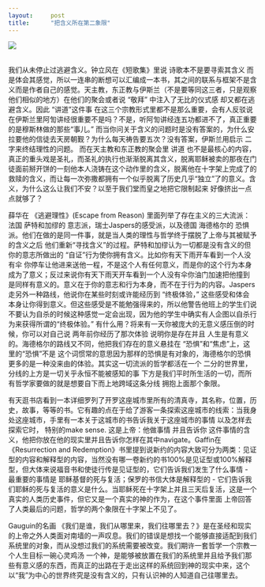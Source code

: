 ```yaml
---
layout:     post
title:      "把含义所在第二象限"
---
```


<p>
<img src="https://imglf5.lf127.net/img/Ym5mTGREby9xcCt3QnhiVG1ZREpqQys1TDVXNVpFdkZCNjR3RlZiZ0hobDNPWlZCWU1OUkNBPT0.jpg?=imageView&amp;thumbnail=500x0&amp;quality=96&amp;stripmeta=0&amp;type=jpg%7Cwatermark&amp;type=2" smallsrc="https://imglf5.lf127.net/img/Ym5mTGREby9xcCt3QnhiVG1ZREpqQys1TDVXNVpFdkZCNjR3RlZiZ0hobDNPWlZCWU1OUkNBPT0.jpg?=imageView&amp;thumbnail=164x164&amp;quality=96&amp;stripmeta=0&amp;type=jpg%7Cwatermark&amp;type=2" /><br />
<br />
</p>
<p>
我们从未停止过逃避含义。钟立风在《短歌集》里说 诗歌本不是要寻索其含义 而是体会其感觉，所以一连串的断想可以汇编成一本书，其之间的联系与框架不是含义而是作者自己的感觉。天主教，东正教与伊斯兰（不是要等同这三者，只是观察他们相似的地方）在他们的聚会或者说 “敬拜” 中注入了无比的仪式感 却又都在逃避含义。因此 “讲道”这件事 在这三个宗教形式里都不是那么重要，会有人反驳说 在伊斯兰里阿訇讲经很重要不是吗？不是，听阿訇讲经连五功都进不了，真正重要的是穆斯林做的那些“事儿。” 而当你问关于含义的问题时是没有答案的，为什么安拉要他的信徒去天房朝觐？为什么每天祷告要五次？没有答案，伊斯兰用启示 二字来终结理性的问题。 而在天主教和东正教的聚会里 讲道 也不是最核心的内容，真正的重头戏是圣礼，而圣礼的执行也渐渐脱离其含义，脱离耶稣被卖的那夜在门徒面前掰开饼的一刻他本人浇铸在这个动作里的含义，脱离他在十字架上完成了的救赎的含义，而让每一次弥撒都拥有一个似乎脱离了历史几乎“独立”了的意义。含义，为什么这么让我们不安？以至于我们堂而皇之地把它限制起来 好像挤出一点点就够了？
</p>
<p>
薛华在 《逃避理性》(Escape from Reason) 里面列举了存在主义的三大流派：法国 萨特和加缪的 意志派，瑞士Jaspers的感受派，以及德国 海德格尔的 恐惧派。他们在做的是同一件事，就是当人类的理性与哲学终于摆脱了上帝与其被赋予的含义之后 他们重新“寻找含义”的过程。萨特和加缪认为一切都是没有含义的但你的意志所做出的 “自证”行为使你拥有含义。比如你有天下雨开车看到一个人没有伞 你停车让他进来送他一程，不是这个人有任何意义，而是你的这个行为本身成为了意义；反过来说你有天下雨天开车看到一个人没有伞你油门加速把他撞到 是同样有意义的。意义在于你的意志和行为本身，而不在于行为的内容。Jaspers走另外一种路线，他说你在某些时刻或许能经历到 “终极体验，” 这些感受和体会 本身让你得到意义。但这些感受是不能勉强得来的，所以他警告他班上的学生们说 不要认为自杀的时候这种感觉一定会出现，因为他的学生中确实有人企图以自杀行为来获得所谓的“终极体验。” 有什么用？将来有一天你被庞大的无意义感压倒的时候，你可以对自己说 两年前你经历了那次体验 说明你是存在并且 人生是有意义的。海德格尔的路线又不同，他把我们存在的意义悬挂在 “恐惧”和“焦虑”上，这里的“恐惧”不是 这个词惯常的意思因为那样的恐惧是有对象的，海德格尔的恐惧更多的是一种没来由的体验。其实这一切流派的哲学都活在一个 二分的世界里，分线的上方是一切关乎永恒不能被感知的事 下方是我们平时所生活的一切，而所有哲学家要做的就是想要自下而上地跨域这条分线 拥抱上面那个象限。
</p>
<p>
有天逛书店看到一本详细罗列了开罗这座城市里所有的清真寺，其名称，位置，历史，故事，等等的书。它有趣的点在于给了游客一条探索这座城市的线索：当我身处这座城市，手里有一本关于这城市的书告诉我关于这座城市的事情 以及怎样去探索它时， 特别的make sense. 这是上帝：他做事情 并且告诉你 这件事情的含义，他把你放在他的现实里并且告诉你怎样在其中navigate。Gaffin在 《Resurrection and Redemption》书里提到说新约的内容大致可分为两类：见证型的内容和解释型的内容，当然没有哪一卷新约的书100%是见证型或100%解释型，但大体来说福音书和使徒行传是见证型的，它们告诉我们发生了什么事情 - 最重要的事情是 耶稣基督的死与复活；保罗的书信大体是解释型的 - 它们告诉我们耶稣的死与复活的意义是什么。当耶稣死在十字架上并且三天后复活，这是一个真实的人类历史事件，但它又是一个真实的神的作为，在这个事件里面 上帝回答了人类最后的问题，哲学的两个象限在十字架上不见了。
</p>
<p>
Gauguin的名画 《我们是谁，我们从哪里来，我们往哪里去？》是在圣经和现实的上帝之外人类面对南墙的一声叹息。我们的错误是想找一个能够直接适配到我们系统里的对象，而从没想过我们的系统需要被改变。我们期许一套哲学一个宗教一个人生目标一碗心灵鸡汤 一个神，是能够被放置在我们的系统里并且给予我们那些有意义感的东西，而真正的出路在于走出这样的系统回到神的现实中来，这个以“我”为中心的世界终究是没有含义的，只有认识神的人知道自己往哪里去。
</p>
